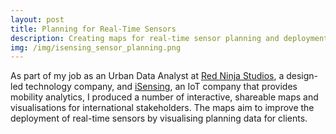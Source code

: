 ```yaml
---
layout: post
title: Planning for Real-Time Sensors
description: Creating maps for real-time sensor planning and deployment
img: /img/isensing_sensor_planning.png
---
```

  
As part of my job as an Urban Data Analyst at <a href="http://www.redninja.co.uk/">Red Ninja Studios</a>, a design-led technology company, and <a href="http://isensing.co.uk/">iSensing</a>, an IoT company that provides mobility analytics, I produced a number of interactive, shareable maps and visualisations for international stakeholders. The maps aim to improve the deployment of real-time sensors by visualising planning data for clients.

<div class="img_row">
	<img class="col three" src="{{ site.baseurl }}/img/isensing_sensor_planning.png" alt="" title=""/>
</div>
